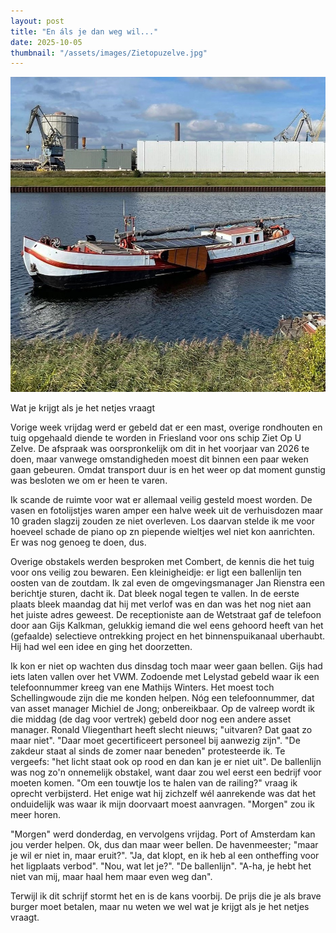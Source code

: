 ```yaml
---
layout: post
title: "En áls je dan weg wil..."
date: 2025-10-05
thumbnail: "/assets/images/Zietopuzelve.jpg"
---
```


![Alt-tekst](https://github.com/Klikblitser/VBBSKW/blob/main/assets/images/Zietopuzelve.jpg?raw=true)

Wat je krijgt als je het netjes vraagt

Vorige week vrijdag werd er gebeld dat er een mast, overige rondhouten en tuig opgehaald diende te worden in Friesland voor ons schip Ziet Op U Zelve. De afspraak was oorspronkelijk om dit in het voorjaar van 2026 te doen, maar vanwege omstandigheden moest dit binnen een paar weken gaan gebeuren. Omdat transport duur is en het weer op dat moment gunstig was besloten we om er heen te varen. 

Ik scande de ruimte voor wat er allemaal veilig gesteld moest worden. De vasen en fotolijstjes waren amper een halve week uit de verhuisdozen maar 10 graden slagzij zouden ze niet overleven. Los daarvan stelde ik me voor hoeveel schade de piano op zn piepende wieltjes wel niet kon aanrichten. Er was nog genoeg te doen, dus. 

Overige obstakels werden besproken met Combert, de kennis die het tuig voor ons veilig zou bewaren. Een kleinigheidje: er ligt een ballenlijn ten oosten van de zoutdam. Ik zal even de omgevingsmanager Jan Rienstra een berichtje sturen, dacht ik. Dat bleek nogal tegen te vallen. In de eerste plaats bleek maandag dat hij met verlof was en dan was het nog niet aan het juiste adres geweest. De receptioniste aan de Wetstraat gaf de telefoon door aan Gijs Kalkman, gelukkig iemand die wel eens gehoord heeft van het (gefaalde) selectieve ontrekking project en het binnenspuikanaal uberhaubt. Hij had wel een idee en ging het doorzetten. 

Ik kon er niet op wachten dus dinsdag toch maar weer gaan bellen. Gijs had iets laten vallen over het VWM. Zodoende met Lelystad gebeld waar ik een telefoonnummer kreeg van ene Mathijs Winters. Het moest toch Schellingwoude zijn die me konden helpen. Nóg een telefoonnummer, dat van asset manager Michiel de Jong; onbereikbaar. Op de valreep wordt ik die middag (de dag voor vertrek) gebeld door nog een andere asset manager. Ronald Vliegenthart heeft slecht nieuws; "uitvaren? Dat gaat zo maar niet". "Daar moet gecertificeert personeel bij aanwezig zijn". "De zakdeur staat al sinds de zomer naar beneden" protesteerde ik. Te vergeefs: "het licht staat ook op rood en dan kan je er niet uit". De ballenlijn was nog zo'n onnemelijk obstakel, want daar zou wel eerst een bedrijf voor moeten komen. "Om een touwtje los te halen van de railing?" vraag ik oprecht verbijsterd. Het enige wat hij zichzelf wél aanrekende was dat het onduidelijk was waar ik mijn doorvaart moest aanvragen. "Morgen" zou ik meer horen. 

"Morgen" werd donderdag, en vervolgens vrijdag. Port of Amsterdam kan jou verder helpen. Ok, dus dan maar weer bellen. De havenmeester; "maar je wil er niet in, maar eruit?". "Ja, dat klopt, en ik heb al een ontheffing voor het ligplaats verbod". "Nou, wat let je?". "De ballenlijn". "A-ha, je hebt het niet van mij, maar haal hem maar even weg dan". 

Terwijl ik dit schrijf stormt het en is de kans voorbij. De prijs die je als brave burger moet betalen, maar nu weten we wel wat je krijgt als je het netjes vraagt.
